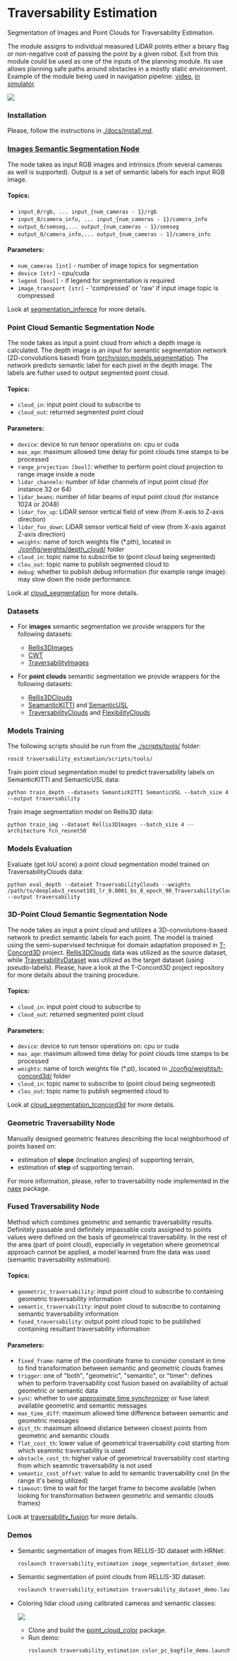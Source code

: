 # Traversability Estimation

Segmentation of Images and Point Clouds for Traversability Estimation.

The module assigns to individual measured LiDAR points either a binary flag or non-negative cost
of passing the point by a given robot.
Exit from this module could be used as one of the inputs of the planning module.
Its use allows planning safe paths around obstacles in a mostly static environment.
Example of the module being used in navigation pipeline:
[video](https://www.youtube.com/watch?v=0Kx-SJ763O4),
[in simulator](https://drive.google.com/file/d/1n_Ba2h8XUM64c3eQR-tHYTJO4hkhtB8i/view?usp=share_link).

![](./docs/segmented_pc.png)

### Installation

Please, follow the instructions in [./docs/install.md](./docs/install.md).

### [Images Semantic Segmentation Node](https://docs.google.com/document/d/1ZKGbDJ3xky1IdwFRN3pk5FYKq3wiQ5QcbyBPlOGammw/edit?usp=sharing)

The node takes as input RGB images and intrinsics (from several cameras as well is supported).
Output is a set of semantic labels for each input RGB image.

#### Topics:

- `input_0/rgb, ... input_{num_cameras - 1}/rgb`
- `input_0/camera_info, ... input_{num_cameras - 1}/camera_info`
- `output_0/semseg,... output_{num_cameras - 1}/semseg`
- `output_0/camera_info,... output_{num_cameras - 1}/camera_info`

#### Parameters:

- `num_cameras [int]` - number of image topics for segmentation
- `device [str]` - cpu/cuda
- `legend [bool]` - if legend for segmentation is required
- `image_transport [str]` - 'compressed' or 'raw' if input image topic is compressed

Look at [segmentation_inferece](./scripts/segmentation_inference) for more details.

### Point Cloud Semantic Segmentation Node

The node takes as input a point cloud from which a depth image is calculated.
The depth image is an input for semantic segmentation network (2D-convolutions based) from
[torchvision.models.segmentation](https://pytorch.org/vision/0.11/models.html#semantic-segmentation).
The network predicts semantic label for each pixel in the depth image.
The labels are futher used to output segmented point cloud.

#### Topics:

- `cloud_in`: input point cloud to subscribe to
- `cloud_out`: returned segmented point cloud

#### Parameters:

- `device`: device to run tensor operations on: cpu or cuda
- `max_age`: maximum allowed time delay for point clouds time stamps to be processed
- `range_projection [bool]`: whether to perform point cloud projection to range image inside a node
- `lidar_channels`: number of lidar channels of input point cloud (for instance 32 or 64)
- `lidar_beams`: number of lidar beams of input point cloud (for instance 1024 or 2048)
- `lidar_fov_up`: LiDAR sensor vertical field of view (from X-axis to Z-axis direction)
- `lidar_fov_down`: LiDAR sensor vertical field of view (from X-axis against Z-axis direction)
- `weights`: name of torch weights file (*.pth), located in
   [./config/weights/depth_cloud/](http://subtdata.felk.cvut.cz/robingas/data/traversability_estimation/weights/depth_cloud/) folder
- `cloud_in`: topic name to subscribe to (point cloud being segmented)
- `clou_out`: topic name to publish segmented cloud to
- `debug`: whether to publish debug information (for example range image): may slow down the node performance.

Look at [cloud_segmentation](./scripts/cloud_segmentation) for more details.

### Datasets

- For **images** semantic segmentation we provide wrappers for the following datasets:
  
  - [Rellis3DImages](https://unmannedlab.github.io/research/RELLIS-3D)
  - [CWT](https://gamma.umd.edu/researchdirections/autonomousdriving/excavator_tns/)
  - [TraversabilityImages](http://subtdata.felk.cvut.cz/robingas/data/traversability_estimation/TraversabilityDataset/supervised/images/)

- For **point clouds** semantic segmentation we provide wrappers for the following datasets:
  
  - [Rellis3DClouds](https://unmannedlab.github.io/research/RELLIS-3D)
  - [SeamanticKITTI](http://semantic-kitti.org/) and [SemanticUSL](https://unmannedlab.github.io/semanticusl)
  - [TraversabilityClouds](http://subtdata.felk.cvut.cz/robingas/data/traversability_estimation/TraversabilityDataset/supervised/clouds/) and [FlexibilityClouds](http://subtdata.felk.cvut.cz/robingas/data/traversability_estimation/TraversabilityDataset/self_supervised/clouds/)

### Models Training

The following scripts should be run from the [./scripts/tools/](./scripts/tools/) folder:
```commandline
roscd traversability_estimation/scripts/tools/
```

Train point cloud segmentation model to predict traversability labels on SemanticKITTI and SemanticUSL data:

```commandline
python train_depth --datasets SemanticKITTI SemanticUSL --batch_size 4 --output traversability 
```

Train image segmentation model on Rellis3D data:

```commandline
python train_img --dataset Rellis3DImages --batch_size 4 --architecture fcn_resnet50 
```

### Models Evaluation

Evaluate (get IoU score) a point cloud segmentation model trained on TraversabilityClouds data:

```commandline
python eval_depth --dataset TraversabilityClouds --weights /path/to/deeplabv3_resnet101_lr_0.0001_bs_8_epoch_90_TraversabilityClouds_depth_labels_traversability_iou_0.972.pth --output traversability
```

### 3D-Point Cloud Semantic Segmentation Node

The node takes as input a point cloud and utilizes a 3D-convolutions-based network to predict semantic labels for each point.
The model is trained using the semi-supervised technique for domain adaptation proposed in
[T-Concord3D](https://github.com/ctu-vras/T-Concord3D) project.
[Rellis3DClouds](https://unmannedlab.github.io/research/RELLIS-3D)
data was utilized as the source dataset, while
[TraversabilityDataset](http://subtdata.felk.cvut.cz/robingas/data/traversability_estimation/TraversabilityDataset/self_supervised/clouds/)
was utilized as the target dataset (using pseudo-labels).
Please, have a look at the T-Concord3D project repository for more details about the training procedure.

#### Topics:

- `cloud_in`: input point cloud to subscribe to
- `cloud_out`: returned segmented point cloud

#### Parameters:

- `device`: device to run tensor operations on: cpu or cuda
- `max_age`: maximum allowed time delay for point clouds time stamps to be processed
- `weights`: name of torch weights file (*.pt), located in
   [./config/weights/t-concord3d/](http://subtdata.felk.cvut.cz/robingas/data/traversability_estimation/weights/t-concord3d/) folder
- `cloud_in`: topic name to subscribe to (point cloud being segmented)
- `clou_out`: topic name to publish segmented cloud to

Look at [cloud_segmentation_tconcord3d](./scripts/cloud_segmentation_tconcord3d) for more details.

### Geometric Traversability Node

Manually designed geometric features describing the local neighborhood of points based on:

- estimation of **slope** (inclination angles) of supporting terrain,
- estimation of **step** of supporting terrain.

For more information, please, refer to traversability node implemented in the
[naex](https://github.com/ctu-vras/naex/) package.

### Fused Traversability Node

Method which combines geometric and semantic traversability results.
Definitely passable and definitely impassable costs assigned to points values were defined on the basis of geometrical traversability.
In the rest of the area (part of point cloud), especially in vegetation where geometrical approach cannot be applied,
a model learned from the data was used (semantic traversability estimation).

#### Topics:

- `geometric_traversability`: input point cloud to subscribe to containing geometric traversability information
- `semantic_traversability`: input point cloud to subscribe to containing semantic traversability information
- `fused_traversability`: output point cloud topic to be published containing resultant traversability information

#### Parameters:

- `fixed_frame`: name of the coordinate frame to consider constant in time to find transformation between semantic and geometric clouds frames
- `trigger`: one of "both", "geometric", "semantic", or "timer": defines when to perform traversability cost fusion based on availability of actual geometric or semantic data
- `sync`: whether to use [approximate time synchronizer](http://wiki.ros.org/message_filters#ApproximateTime_Policy) or fuse latest available geometric and semantic messages
- `max_time_diff`: maximum allowed time difference between semantic and geometric messages
- `dist_th`: maximum allowed distance between closest points from geometric and semantic clouds
- `flat_cost_th`: lower value of geometrical traversability cost starting from which seamntic traversability is used
- `obstacle_cost_th`: higher value of geometrical traversability cost starting from which seamntic traversability is not used
- `semantic_cost_offset`: value to add to semantic traversability cost (in the range it's being utilized)
- `timeout`: time to wait for the target frame to become available (when looking for transformation between geometric and semantic clouds frames)

Look at [traversability_fusion](./scripts/traversability_fusion) for more details.

### Demos

- Semantic segmentation of images from RELLIS-3D dataset with HRNet:

    ```bash
    roslaunch traversability_estimation image_segmentation_dataset_demo.launch model_name:=hrnet
    ```
  
- Semantic segmentation of point clouds from RELLIS-3D dataset:

    ```bash
    roslaunch traversability_estimation traversability_dataset_demo.launch traversability:=semantic
    ```

- Coloring lidar cloud using calibrated cameras and semantic classes:

    ![](./docs/colored_pc_demo.png)
    
    - Clone and build the [point_cloud_color](https://github.com/ctu-vras/point_cloud_color) package.
    - Run demo:
        ```bash
        roslaunch traversability_estimation color_pc_bagfile_demo.launch
        ```

